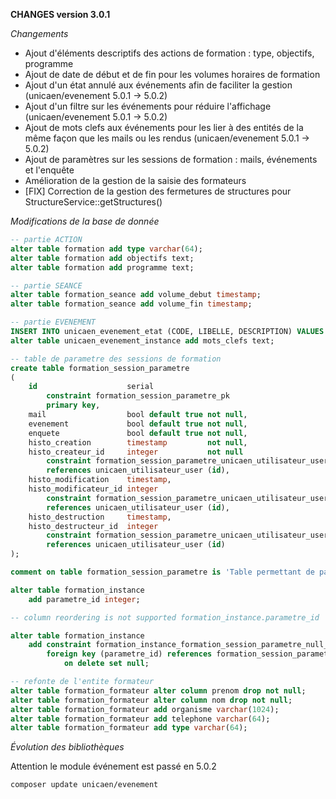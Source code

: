 **CHANGES version 3.0.1**

_Changements_

* Ajout d'éléments descriptifs des actions de formation : type, objectifs, programme
* Ajout de date de début et de fin pour les volumes horaires de formation
* Ajout d'un état annulé aux événements afin de faciliter la gestion (unicaen/evenement 5.0.1 -> 5.0.2)
* Ajout d'un filtre sur les événements pour réduire l'affichage (unicaen/evenement 5.0.1 -> 5.0.2)
* Ajout de mots clefs aux événements pour les lier à des entités de la même façon que les mails ou les rendus (unicaen/evenement 5.0.1 -> 5.0.2)
* Ajout de paramètres sur les sessions de formation : mails, événements et l'enquête
* Amélioration de la gestion de la saisie des formateurs
* [FIX] Correction de la gestion des fermetures de structures pour StructureService::getStructures()

_Modifications de la base de donnée_

```sql
-- partie ACTION
alter table formation add type varchar(64);
alter table formation add objectifs text;
alter table formation add programme text;

-- partie SEANCE
alter table formation_seance add volume_debut timestamp;
alter table formation_seance add volume_fin timestamp;

-- partie EVENEMENT 
INSERT INTO unicaen_evenement_etat (CODE, LIBELLE, DESCRIPTION) VALUES ('annule', 'Événement dont le traitement a été annulé', null);
alter table unicaen_evenement_instance add mots_clefs text;

-- table de parametre des sessions de formation
create table formation_session_parametre
(
    id                    serial
        constraint formation_session_parametre_pk
        primary key,
    mail                  bool default true not null,
    evenement             bool default true not null,
    enquete               bool default true not null,
    histo_creation        timestamp         not null,
    histo_createur_id     integer           not null
        constraint formation_session_parametre_unicaen_utilisateur_user_null_fk_1
        references unicaen_utilisateur_user (id),
    histo_modification    timestamp,
    histo_modificateur_id integer
        constraint formation_session_parametre_unicaen_utilisateur_user_null_fk_2
        references unicaen_utilisateur_user (id),
    histo_destruction     timestamp,
    histo_destructeur_id  integer
        constraint formation_session_parametre_unicaen_utilisateur_user_null_fk_3
        references unicaen_utilisateur_user (id)
);

comment on table formation_session_parametre is 'Table permettant de parametre le comportement d''une session';

alter table formation_instance
    add parametre_id integer;

-- column reordering is not supported formation_instance.parametre_id

alter table formation_instance
    add constraint formation_instance_formation_session_parametre_null_fk
        foreign key (parametre_id) references formation_session_parametre (id)
            on delete set null;

-- refonte de l'entite formateur
alter table formation_formateur alter column prenom drop not null;
alter table formation_formateur alter column nom drop not null;
alter table formation_formateur add organisme varchar(1024);
alter table formation_formateur add telephone varchar(64);
alter table formation_formateur add type varchar(64);
```

_Évolution des bibliothèques_

Attention le module événement est passé en 5.0.2 
```
composer update unicaen/evenement
```